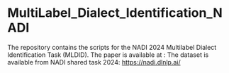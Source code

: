 # MultiLabel_Dialect_Identification_NADI
The repository contains the scripts for the NADI 2024 Multilabel Dialect Identification Task (MLDID). The paper is available at : 
The dataset is available from NADI shared task 2024: https://nadi.dlnlp.ai/


